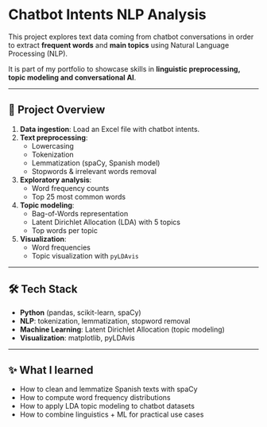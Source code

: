 # Chatbot Intents NLP Analysis

This project explores text data coming from chatbot conversations in order to 
extract **frequent words** and **main topics** using Natural Language Processing (NLP).

It is part of my portfolio to showcase skills in **linguistic preprocessing, topic modeling and conversational AI**.

---

## 🚀 Project Overview
1. **Data ingestion**: Load an Excel file with chatbot intents.
2. **Text preprocessing**:
   - Lowercasing
   - Tokenization
   - Lemmatization (spaCy, Spanish model)
   - Stopwords & irrelevant words removal
3. **Exploratory analysis**:
   - Word frequency counts
   - Top 25 most common words
4. **Topic modeling**:
   - Bag-of-Words representation
   - Latent Dirichlet Allocation (LDA) with 5 topics
   - Top words per topic
5. **Visualization**:
   - Word frequencies
   - Topic visualization with `pyLDAvis`

---

## 🛠️ Tech Stack
- **Python** (pandas, scikit-learn, spaCy)
- **NLP**: tokenization, lemmatization, stopword removal
- **Machine Learning**: Latent Dirichlet Allocation (topic modeling)
- **Visualization**: matplotlib, pyLDAvis

---

## ✨ What I learned
- How to clean and lemmatize Spanish texts with spaCy
- How to compute word frequency distributions
- How to apply LDA topic modeling to chatbot datasets
- How to combine linguistics + ML for practical use cases

